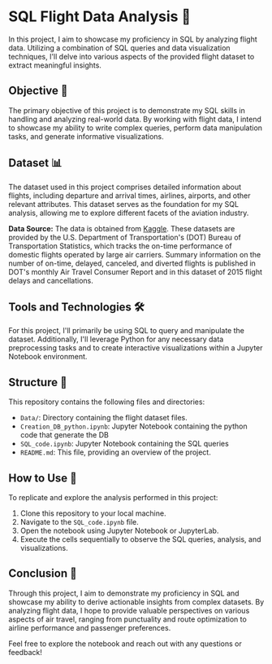 # SQL Flight Data Analysis 🛫


In this project, I aim to showcase my proficiency in SQL by analyzing flight data. Utilizing a combination of SQL queries and data visualization techniques, I'll delve into various aspects of the provided flight dataset to extract meaningful insights.

## Objective 🎯
The primary objective of this project is to demonstrate my SQL skills in handling and analyzing real-world data. By working with flight data, I intend to showcase my ability to write complex queries, perform data manipulation tasks, and generate informative visualizations.

## Dataset 📊
The dataset used in this project comprises detailed information about flights, including departure and arrival times, airlines, airports, and other relevant attributes. This dataset serves as the foundation for my SQL analysis, allowing me to explore different facets of the aviation industry.

**Data Source:** The data is obtained from [Kaggle]({https://www.kaggle.com/datasets/usdot/flight-delays}). These datasets are provided by the U.S. Department of Transportation's (DOT) Bureau of Transportation Statistics, which tracks the on-time performance of domestic flights operated by large air carriers. Summary information on the number of on-time, delayed, canceled, and diverted flights is published in DOT's monthly Air Travel Consumer Report and in this dataset of 2015 flight delays and cancellations.

## Tools and Technologies 🛠️
For this project, I'll primarily be using SQL to query and manipulate the dataset. Additionally, I'll leverage Python for any necessary data preprocessing tasks and to create interactive visualizations within a Jupyter Notebook environment.

## Structure 📁
This repository contains the following files and directories:
- `Data/`: Directory containing the flight dataset files.
- `Creation_DB_python.ipynb`: Jupyter Notebook containing the python code that generate the DB
- `SQL_code.ipynb`: Jupyter Notebook containing the SQL queries
- `README.md`: This file, providing an overview of the project.

## How to Use 🚀
To replicate and explore the analysis performed in this project:
1. Clone this repository to your local machine.
2. Navigate to the `SQL_code.ipynb` file.
3. Open the notebook using Jupyter Notebook or JupyterLab.
4. Execute the cells sequentially to observe the SQL queries, analysis, and visualizations.

## Conclusion 📝
Through this project, I aim to demonstrate my proficiency in SQL and showcase my ability to derive actionable insights from complex datasets. By analyzing flight data, I hope to provide valuable perspectives on various aspects of air travel, ranging from punctuality and route optimization to airline performance and passenger preferences.

Feel free to explore the notebook and reach out with any questions or feedback!